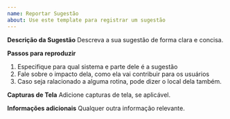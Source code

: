 ```yaml
---
name: Reportar Sugestão
about: Use este template para registrar um sugestão
---
```


**Descrição da Sugestão**
Descreva a sua sugestão de forma clara e concisa.

**Passos para reproduzir**
1. Especifique para qual sistema e parte dele é a sugestão
2. Fale sobre o impacto dela, como ela vai contribuir para os usuários
3. Caso seja ralacionado a alguma rotina, pode dizer o local dela também.

**Capturas de Tela**
Adicione capturas de tela, se aplicável.

**Informações adicionais**
Qualquer outra informação relevante.


